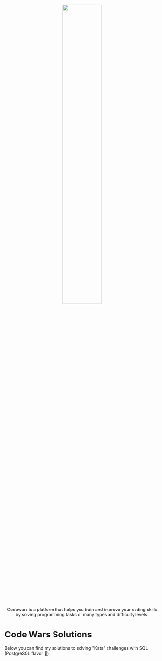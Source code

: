 <p align="center"><img src="https://i.imgur.com/ghsdVN1.jpg" height="50%" width="50%">
</p>
<p align="center">Codewars is a platform that helps you train and improve your coding skills by solving programming tasks of many types and difficulty levels. 
</p>

# Code Wars Solutions
Below you can find my solutions to solving "Kata" challenges with SQL (PostgreSQL flavor :elephant:)
